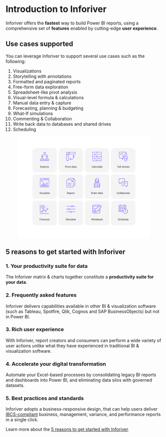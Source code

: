 # Introduction to Inforiver

Inforiver offers the **fastest** way to build Power BI reports, using a comprehensive set of **features** enabled by cutting-edge **user experience**.

## **Use cases supported**

You can leverage Inforiver to support several use cases such as the following:

1. Visualizations
2. Storytelling with annotations
3. Formatted and paginated reports
4. Free-form data exploration
5. Spreadsheet-like pivot analysis
6. Visual-level formula & calculations
7. Manual data entry & capture
8. Forecasting, planning & budgeting
9. What-If simulations
10. Commenting & Collaboration
11. Write back data to databases and shared drives
12. Scheduling

<figure><img src=".gitbook/assets/inforiver-use-cases.png" alt=""><figcaption></figcaption></figure>

## 5 reasons to get started with Inforiver

### **1. Your productivity suite for data**

The Inforiver matrix & charts together constitute a **productivity suite for your data**.&#x20;

### **2. Frequently asked features**

Inforiver delivers capabilities available in other BI & visualization software (such as Tableau, Spotfire, Qlik, Cognos and SAP BusinessObjects) but not in Power BI.&#x20;

### **3. Rich user experience**

With Inforiver, report creators and consumers can perform a wide variety of user actions unlike what they have experienced in traditional BI & visualization software.&#x20;

### **4. Accelerate your digital transformation**

Automate your Excel-based processes by consolidating legacy BI reports and dashboards into Power BI, and eliminating data silos with governed datasets.&#x20;

### **5. Best practices and standards**

Inforiver adopts a business-responsive design, that can help users deliver [IBCS-compliant](https://inforiver.com/ibcs-reports-powerbi/) business, management, variance, and performance reports in a single click.&#x20;

Learn more about the [5 reasons to get started with Inforiver](introduction-to-inforiver/why-inforiver.md).

